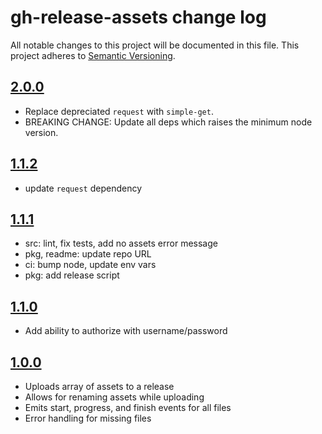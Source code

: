 # gh-release-assets change log

All notable changes to this project will be documented in this file.
This project adheres to [Semantic Versioning](http://semver.org/).

## [2.0.0](https://github.com/hypermodules/gh-release-assets/releases/v2.0.0)

- Replace depreciated `request` with `simple-get`.
- BREAKING CHANGE: Update all deps which raises the minimum node version.


## [1.1.2](https://github.com/hypermodules/gh-release-assets/releases/v1.1.2)

- update `request` dependency

## [1.1.1](https://github.com/hypermodules/gh-release-assets/releases/v1.1.1)

- src: lint, fix tests, add no assets error message
- pkg, readme: update repo URL
- ci: bump node, update env vars
- pkg: add release script

## [1.1.0](https://github.com/hypermodules/gh-release-assets/releases/v1.1.0)

- Add ability to authorize with username/password

## [1.0.0](https://github.com/hypermodules/gh-release-assets/releases/v1.0.0)

- Uploads array of assets to a release
- Allows for renaming assets while uploading
- Emits start, progress, and finish events for all files
- Error handling for missing files
